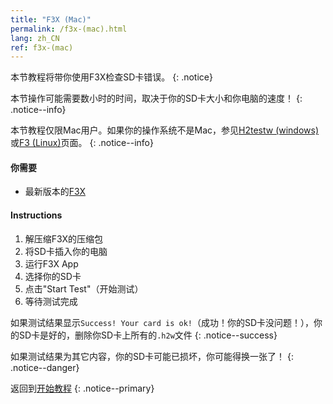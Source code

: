 ```yaml
---
title: "F3X (Mac)"
permalink: /f3x-(mac).html
lang: zh_CN
ref: f3x-(mac)
---
```


本节教程将带你使用F3X检查SD卡错误。
{: .notice}

本节操作可能需要数小时的时间，取决于你的SD卡大小和你电脑的速度！
{: .notice--info}

本节教程仅限Mac用户。如果你的操作系统不是Mac，参见[H2testw (windows)](h2testw-(windows))或[F3 (Linux)](f3-(linux))页面。
{: .notice--info}

#### 你需要

* 最新版本的[F3X](https://github.com/insidegui/F3X/releases)

#### Instructions

1. 解压缩F3X的压缩包
2. 将SD卡插入你的电脑
2. 运行F3X App
4. 选择你的SD卡
5. 点击"Start Test"（开始测试）
5. 等待测试完成

如果测试结果显示`Success! Your card is ok!`（成功！你的SD卡没问题！），你的SD卡是好的，删除你SD卡上所有的`.h2w`文件
{: .notice--success}

如果测试结果为其它内容，你的SD卡可能已损坏，你可能得换一张了！
{: .notice--danger}

返回到[开始教程](get-started)
{: .notice--primary}
